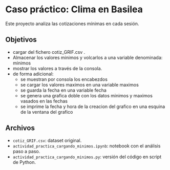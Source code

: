 # Caso práctico: Clima en Basilea

Este proyecto analiza las cotizaciones mínimas en cada sesión.

## Objetivos
- cargar del fichero cotiz_GRIF.csv .
- Almacenar los valores minimos y volcarlos a una variable denominada: minimos
- mostrar los valores a través de la consola.
- de forma adicional:
    - se muestran por consola los encabezdos
    - se cargar los valores maximos en una variable maximos
    - se guarda la fecha en una variable fecha
    - se genera una grafica doble con los datos minimos y maximos vasados en las fechas
    - se imprime la fecha y hora de la creacion del grafico en una esquina de la ventana del grafico

## Archivos
- `cotiz_GRIF.csv`: dataset original.
- `actividad_practica_cargando_minimos.ipynb`: notebook con el análisis paso a paso.
- `actividad_practica_cargando_minimos.py`: versión del código en script de Python.
